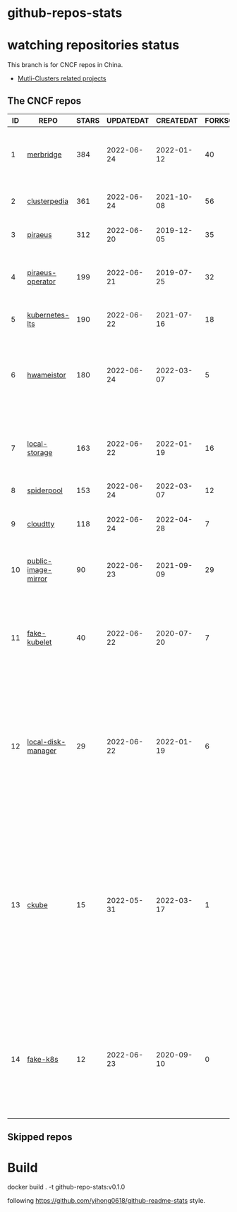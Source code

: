 # github-repos-stats

# watching repositories status

This branch is for CNCF repos in China.
- [Mutli-Clusters related projects](https://github.com/pacoxu/github-repos-stats/tree/multi-clusters)


<!--START_SECTION:github_repos-->
## The CNCF repos
| ID |                                   REPO                                   | STARS | UPDATEDAT  | CREATEDAT  | FORKSCOUNT |                                                                                                                     DESCRIPTIONS                                                                                                                     |
|----|--------------------------------------------------------------------------|-------|------------|------------|------------|------------------------------------------------------------------------------------------------------------------------------------------------------------------------------------------------------------------------------------------------------|
|  1 | [merbridge](https://github.com/merbridge/merbridge)                      |   384 | 2022-06-24 | 2022-01-12 |         40 | Use eBPF to speed up your Service Mesh like crossing an Einstein-Rosen Bridge.                                                                                                                                                                       |
|  2 | [clusterpedia](https://github.com/clusterpedia-io/clusterpedia)          |   361 | 2022-06-24 | 2021-10-08 |         56 | The Encyclopedia of Kubernetes clusters                                                                                                                                                                                                              |
|  3 | [piraeus](https://github.com/piraeusdatastore/piraeus)                   |   312 | 2022-06-20 | 2019-12-05 |         35 | High Available Datastore for Kubernetes                                                                                                                                                                                                              |
|  4 | [piraeus-operator](https://github.com/piraeusdatastore/piraeus-operator) |   199 | 2022-06-21 | 2019-07-25 |         32 | The Piraeus Operator manages LINSTOR clusters in Kubernetes.                                                                                                                                                                                         |
|  5 | [kubernetes-lts](https://github.com/klts-io/kubernetes-lts)              |   190 | 2022-06-22 | 2021-07-16 |         18 | Kubernetes LTS(long term support)                                                                                                                                                                                                                    |
|  6 | [hwameistor](https://github.com/hwameistor/hwameistor)                   |   180 | 2022-06-24 | 2022-03-07 |          5 | HwameiStor system will be deployed by using Helm Charts, including Local Storage, Local Disk Manager, and Scheduler.                                                                                                                                 |
|  7 | [local-storage](https://github.com/hwameistor/local-storage)             |   163 | 2022-06-22 | 2022-01-19 |         16 | Local Storage is one of HwameiStor components. It will provision the local LVM volume.                                                                                                                                                               |
|  8 | [spiderpool](https://github.com/spidernet-io/spiderpool)                 |   153 | 2022-06-24 | 2022-03-07 |         12 | ipam for kubernetes                                                                                                                                                                                                                                  |
|  9 | [cloudtty](https://github.com/cloudtty/cloudtty)                         |   118 | 2022-06-24 | 2022-04-28 |          7 | A Friendly Kubernetes CloudShell (Web Terminal) !                                                                                                                                                                                                    |
| 10 | [public-image-mirror](https://github.com/DaoCloud/public-image-mirror)   |    90 | 2022-06-23 | 2021-09-09 |         29 | 很多镜像都在国外。比如 gcr 。国内下载很慢，需要加速。                                                                                                                                                                                                |
| 11 | [fake-kubelet](https://github.com/wzshiming/fake-kubelet)                |    40 | 2022-06-22 | 2020-07-20 |          7 | This is a fake kubelet. that can simulate any number of nodes and maintain pods on those nodes. It is useful for test control plane.                                                                                                                 |
| 12 | [local-disk-manager](https://github.com/hwameistor/local-disk-manager)   |    29 | 2022-06-22 | 2022-01-19 |          6 | Local Disk Manager is one of HwameiStor components. It will manage all the local disks of the HwameiStor nodes, including provision local Disk volume, and disk health management.                                                                   |
| 13 | [ckube](https://github.com/DaoCloud/ckube)                               |    15 | 2022-05-31 | 2022-03-17 |          1 | Kubernetes APIServer 高性能代理组件，代理 APIServer 的 List 请求，其它类型的请求会直接反向代理到原生 APIServer。 CKube 还额外支持了分页、搜索和索引等功能。 并且，CKube 100% 兼容原生 kubectl 和 kube client sdk，只需要简单的配置即可实现全局替换。 |
| 14 | [fake-k8s](https://github.com/wzshiming/fake-k8s)                        |    12 | 2022-06-23 | 2020-09-10 |          0 | fake-k8s is a tool for running Fake Kubernetes clusters, It can be used as an alternative to Kind in some scenarios where you don’t need to actually run the Pod                                                                                     |



## Skipped repos
<!--END_SECTION:github_repos-->

# Build

docker build . -t github-repo-stats:v0.1.0

following https://github.com/yihong0618/github-readme-stats style.
